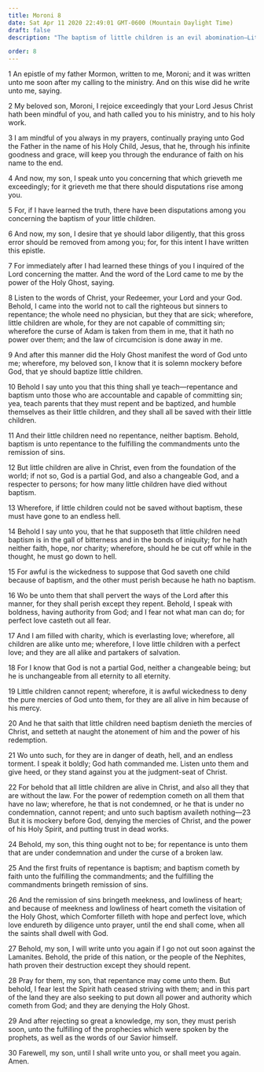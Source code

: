 ```yaml
---
title: Moroni 8
date: Sat Apr 11 2020 22:49:01 GMT-0600 (Mountain Daylight Time)
draft: false
description: "The baptism of little children is an evil abomination—Little children are alive in Christ because of the Atonement—Faith, repentance, meekness and lowliness of heart, receiving the Holy Ghost, and enduring to the end lead to salvation. About A.D. 401–21."

order: 8
---
```

    
1 An epistle of my father Mormon, written to me, Moroni; and it was written unto me soon after my calling to the ministry. And on this wise did he write unto me, saying.

2 My beloved son, Moroni, I rejoice exceedingly that your Lord Jesus Christ hath been mindful of you, and hath called you to his ministry, and to his holy work.

3 I am mindful of you always in my prayers, continually praying unto God the Father in the name of his Holy Child, Jesus, that he, through his infinite goodness and grace, will keep you through the endurance of faith on his name to the end.

4 And now, my son, I speak unto you concerning that which grieveth me exceedingly; for it grieveth me that there should disputations rise among you.

5 For, if I have learned the truth, there have been disputations among you concerning the baptism of your little children.

6 And now, my son, I desire that ye should labor diligently, that this gross error should be removed from among you; for, for this intent I have written this epistle.

7 For immediately after I had learned these things of you I inquired of the Lord concerning the matter. And the word of the Lord came to me by the power of the Holy Ghost, saying.

8 Listen to the words of Christ, your Redeemer, your Lord and your God. Behold, I came into the world not to call the righteous but sinners to repentance; the whole need no physician, but they that are sick; wherefore, little children are whole, for they are not capable of committing sin; wherefore the curse of Adam is taken from them in me, that it hath no power over them; and the law of circumcision is done away in me.

9 And after this manner did the Holy Ghost manifest the word of God unto me; wherefore, my beloved son, I know that it is solemn mockery before God, that ye should baptize little children.

10 Behold I say unto you that this thing shall ye teach—repentance and baptism unto those who are accountable and capable of committing sin; yea, teach parents that they must repent and be baptized, and humble themselves as their little children, and they shall all be saved with their little children.

11 And their little children need no repentance, neither baptism. Behold, baptism is unto repentance to the fulfilling the commandments unto the remission of sins.

12 But little children are alive in Christ, even from the foundation of the world; if not so, God is a partial God, and also a changeable God, and a respecter to persons; for how many little children have died without baptism.

13 Wherefore, if little children could not be saved without baptism, these must have gone to an endless hell.

14 Behold I say unto you, that he that supposeth that little children need baptism is in the gall of bitterness and in the bonds of iniquity; for he hath neither faith, hope, nor charity; wherefore, should he be cut off while in the thought, he must go down to hell.

15 For awful is the wickedness to suppose that God saveth one child because of baptism, and the other must perish because he hath no baptism.

16 Wo be unto them that shall pervert the ways of the Lord after this manner, for they shall perish except they repent. Behold, I speak with boldness, having authority from God; and I fear not what man can do; for perfect love casteth out all fear.

17 And I am filled with charity, which is everlasting love; wherefore, all children are alike unto me; wherefore, I love little children with a perfect love; and they are all alike and partakers of salvation.

18 For I know that God is not a partial God, neither a changeable being; but he is unchangeable from all eternity to all eternity.

19 Little children cannot repent; wherefore, it is awful wickedness to deny the pure mercies of God unto them, for they are all alive in him because of his mercy.

20 And he that saith that little children need baptism denieth the mercies of Christ, and setteth at naught the atonement of him and the power of his redemption.

21 Wo unto such, for they are in danger of death, hell, and an endless torment. I speak it boldly; God hath commanded me. Listen unto them and give heed, or they stand against you at the judgment-seat of Christ.

22 For behold that all little children are alive in Christ, and also all they that are without the law. For the power of redemption cometh on all them that have no law; wherefore, he that is not condemned, or he that is under no condemnation, cannot repent; and unto such baptism availeth nothing—23 But it is mockery before God, denying the mercies of Christ, and the power of his Holy Spirit, and putting trust in dead works.

24 Behold, my son, this thing ought not to be; for repentance is unto them that are under condemnation and under the curse of a broken law.

25 And the first fruits of repentance is baptism; and baptism cometh by faith unto the fulfilling the commandments; and the fulfilling the commandments bringeth remission of sins.

26 And the remission of sins bringeth meekness, and lowliness of heart; and because of meekness and lowliness of heart cometh the visitation of the Holy Ghost, which Comforter filleth with hope and perfect love, which love endureth by diligence unto prayer, until the end shall come, when all the saints shall dwell with God.

27 Behold, my son, I will write unto you again if I go not out soon against the Lamanites. Behold, the pride of this nation, or the people of the Nephites, hath proven their destruction except they should repent.

28 Pray for them, my son, that repentance may come unto them. But behold, I fear lest the Spirit hath ceased striving with them; and in this part of the land they are also seeking to put down all power and authority which cometh from God; and they are denying the Holy Ghost.

29 And after rejecting so great a knowledge, my son, they must perish soon, unto the fulfilling of the prophecies which were spoken by the prophets, as well as the words of our Savior himself.

30 Farewell, my son, until I shall write unto you, or shall meet you again. Amen.
